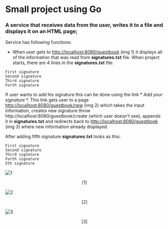 # Small project using Go

### A service that receives data from the user, writes it to a file and displays it on an HTML page;

Service has following functions:

- When user gets to [http://localhost:8080/guestbook](http://localhost:8080/guestbook) (img 1) it displays all of the information that was read from **signatures.txt** file. 
  When project starts, there are 4 lines in the **signatures.txt** file:
```
First signature
Second signature
Third signature
Forth signature
```

If user wants to add his signature this can be done using the link * *Add your signature* *. This link gets user to a page [http://localhost:8080/guestbook/new](http://localhost:8080/guestbook/new) (img 2) which takes the input information, creates new signature throw http://localhost:8080/guestbook/create (which user doesn't see), appends it in **signatures.txt** and redirects back to [http://localhost:8080/guestbook](http://localhost:8080/guestbook) (img 3) where new information already displayed.
  
  After adding fifth signature **signatures.txt** looks as this:
```
First signature
Second signature
Third signature
Forth signature
5th signature
```

![1](https://user-images.githubusercontent.com/90202470/199536817-d9849291-4e89-4ad4-9227-70ffb9e0cdc9.jpg)
<p align="center">[1]</p>


![2](https://user-images.githubusercontent.com/90202470/199536907-8b08b85d-21f9-425a-9290-528a7c9e6b3f.jpg)
<p align="center">[2]</p>

![3](https://user-images.githubusercontent.com/90202470/199536950-2221111b-6fde-4db7-907f-983cc7c982a9.jpg)
<p align="center">[3]</p>
